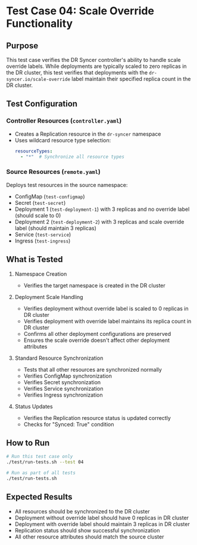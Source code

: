 # Test Case 04: Scale Override Functionality

## Purpose
This test case verifies the DR Syncer controller's ability to handle scale override labels. While deployments are typically scaled to zero replicas in the DR cluster, this test verifies that deployments with the `dr-syncer.io/scale-override` label maintain their specified replica count in the DR cluster.

## Test Configuration

### Controller Resources (`controller.yaml`)
- Creates a Replication resource in the `dr-syncer` namespace
- Uses wildcard resource type selection:
  ```yaml
  resourceTypes:
    - "*"  # Synchronize all resource types
  ```

### Source Resources (`remote.yaml`)
Deploys test resources in the source namespace:
- ConfigMap (`test-configmap`)
- Secret (`test-secret`)
- Deployment 1 (`test-deployment-1`) with 3 replicas and no override label (should scale to 0)
- Deployment 2 (`test-deployment-2`) with 3 replicas and scale override label (should maintain 3 replicas)
- Service (`test-service`)
- Ingress (`test-ingress`)

## What is Tested
1. Namespace Creation
   - Verifies the target namespace is created in the DR cluster

2. Deployment Scale Handling
   - Verifies deployment without override label is scaled to 0 replicas in DR cluster
   - Verifies deployment with override label maintains its replica count in DR cluster
   - Confirms all other deployment configurations are preserved
   - Ensures the scale override doesn't affect other deployment attributes

3. Standard Resource Synchronization
   - Tests that all other resources are synchronized normally
   - Verifies ConfigMap synchronization
   - Verifies Secret synchronization
   - Verifies Service synchronization
   - Verifies Ingress synchronization

4. Status Updates
   - Verifies the Replication resource status is updated correctly
   - Checks for "Synced: True" condition

## How to Run
```bash
# Run this test case only
./test/run-tests.sh --test 04

# Run as part of all tests
./test/run-tests.sh
```

## Expected Results
- All resources should be synchronized to the DR cluster
- Deployment without override label should have 0 replicas in DR cluster
- Deployment with override label should maintain 3 replicas in DR cluster
- Replication status should show successful synchronization
- All other resource attributes should match the source cluster
